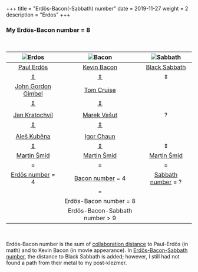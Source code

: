 +++
title = "Erdös-Bacon(-Sabbath) number"
date = 2019-11-27
weight = 2
description = "Erdos"
+++


### My Erdös-Bacon number = 8

&nbsp;


|  ![Erdos](/images/erdos-middle.png "Erdös")  | ![Bacon](/images/bacon-middle.png "Bacon") | ![Sabbath](/images/sabbath.png "Sabbath") |
| :---: | :---: | :---: |
| [Paul Erdös](https://mathscinet.ams.org/mathscinet/MRAuthorID/189017) | [Kevin Bacon](https://www.themoviedb.org/person/4724-kevin-bacon) | [Black Sabbath](https://en.wikipedia.org/wiki/Black_Sabbath) |
| [⇕](https://mathscinet.ams.org/mathscinet-getitem?mr=1133813) | [⇕](https://www.themoviedb.org/movie/881-a-few-good-men) | ⇕ |
| [John Gordon Gimbel](https://mathscinet.ams.org/mathscinet/MRAuthorID/73755)  | [Tom Cruise](https://www.themoviedb.org/person/500-tom-cruise) |  |
| [⇕](https://mathscinet.ams.org/mathscinet-getitem?mr=2567969)  | [⇕](https://www.themoviedb.org/movie/954-mission-impossible)
 | |
| [Jan Kratochvíl](https://mathscinet.ams.org/mathscinet/MRAuthorID/201713)  | [Marek Vašut](https://www.themoviedb.org/person/10849-marek-va-ut) | ? |
| [⇕](https://mathscinet.ams.org/mathscinet-getitem?mr=1483756)  | [⇕](https://www.csfd.cz/film/180942-cerni-andele/prehled/)
 | |
| [Aleš Kuběna](https://mathscinet.ams.org/mathscinet/MRAuthorID/600105)  | [Igor Chaun](https://www.csfd.cz/tvurce/17824-igor-chaun/prehled/) | |
| [⇕](http://www.utia.cz/biblio?pub=0546282)  | [⇕](https://www.csfd.cz/film/269758-mrtvy-student-ktery-se-nikdy-nenarodil/prehled/)  | ⇕ |
| [Martin Šmíd](https://mathscinet.ams.org/mathscinet/MRAuthorID/754200)  | [Martin Šmíd](http://www.martinsmid.cz) | [Martin Šmíd](http://www.klec.cz) |
 | = | = | = |
| [Erdös number](https://en.wikipedia.org/wiki/Erd%C5%91s_number) = 4 | [Bacon number](https://en.wikipedia.org/wiki/Six_Degrees_of_Kevin_Bacon) = 4  | [Sabbath number](https://news.asu.edu/20160126-creativity-lawrence-krauss-erdos-bacon-sabbath-score) = ? |
 | | = | | 
| | Erdös-Bacon number = 8| | 
| | Erdös-Bacon-Sabbath number > 9| | 

&nbsp;

Erdös-Bacon number is the sum of [collaboration distance](https://mathscinet.ams.org/mathscinet/collaborationDistance.html) to Paul-Erdös (in math) and to Kevin Bacon (in movie appearance). In [Erdös-Bacon-Sabbath number](https://news.asu.edu/20160126-creativity-lawrence-krauss-erdos-bacon-sabbath-score), the distance to Black Sabbath is added; however, I still had not found a path from their metal to my post-klezmer.





